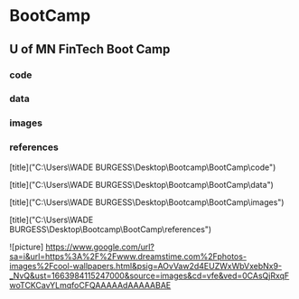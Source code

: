 # BootCamp
## U of MN FinTech Boot Camp
### code
### data
### images
### references


[title]("C:\Users\WADE BURGESS\Desktop\Bootcamp\BootCamp\code")

[title]("C:\Users\WADE BURGESS\Desktop\Bootcamp\BootCamp\data")

[title]("C:\Users\WADE BURGESS\Desktop\Bootcamp\BootCamp\images")

[title]("C:\Users\WADE BURGESS\Desktop\Bootcamp\BootCamp\references")

![picture] https://www.google.com/url?sa=i&url=https%3A%2F%2Fwww.dreamstime.com%2Fphotos-images%2Fcool-wallpapers.html&psig=AOvVaw2d4EUZWxWbVxebNx9-_NvQ&ust=1663984115247000&source=images&cd=vfe&ved=0CAsQjRxqFwoTCKCavYLmqfoCFQAAAAAdAAAAABAE